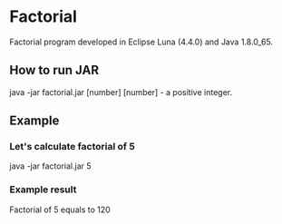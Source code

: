 # Factorial
Factorial program developed in Eclipse Luna (4.4.0) and Java 1.8.0_65.

## How to run JAR
java -jar factorial.jar [number]
[number] - a positive integer.
## Example 
### Let's calculate factorial of 5
java -jar factorial.jar 5
### Example result
Factorial of 5 equals to 120
